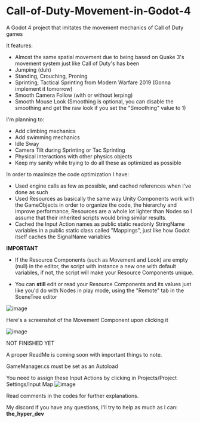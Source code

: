 # Call-of-Duty-Movement-in-Godot-4
A Godot 4 project that imitates the movement mechanics of Call of Duty games

It features:
* Almost the same spatial movement due to being based on Quake 3's movement system just like Call of Duty's has been 
* Jumping (duh)
* Standing, Crouching, Proning
* Sprinting, Tactical Sprinting from Modern Warfare 2019 (Gonna implement it tomorrow)
* Smooth Camera Follow (with or without lerping)
* Smooth Mouse Look (Smoothing is optional, you can disable the smoothing and get the raw look if you set the "Smoothing" value to 1)

I'm planning to:
* Add climbing mechanics
* Add swimming mechanics
* Idle Sway
* Camera Tilt during Sprinting or Tac Sprinting
* Physical interactions with other physics objects 
* Keep my sanity while trying to do all these as optimized as possible

In order to maximize the code optimization I have:

* Used engine calls as few as possible, and cached references when I've done as such
* Used Resources as basically the same way Unity Components work with the GameObjects in order to organize the code, the hierarchy and improve performance, Resources are a whole lot lighter than Nodes so I assume that their inherited scripts would bring similar results.
* Cached the Input Action names as public static readonly StringName variables in a public static class called "Mappings", just like how Godot itself caches the SignalName variables


**IMPORTANT**

* If the Resource Components (such as Movement and Look) are empty (null) in the editor, the script with instance a new one with default variables,
if not, the script will make your Resource Components unique.

* You can **still** edit or read your Resource Components and its values just like you'd do with Nodes in play mode, using the "Remote" tab in the SceneTree editor
  
![image](https://github.com/TheHyper-Dev/Call-of-Duty-Movement-in-Godot-4/assets/32967925/e8f0d6c9-e716-4698-847b-060e5361e978)

Here's a screenshot of the Movement Component upon clicking it

![image](https://github.com/TheHyper-Dev/Call-of-Duty-Movement-in-Godot-4/assets/32967925/c0dea0ea-51b2-448a-b7dd-a5aaa6544819)
 

NOT FINISHED YET

A proper ReadMe is coming soon with important things to note.

GameManager.cs must be set as an Autoload

You need to assign these Input Actions by clicking in Projects/Project Settings/Input Map
![image](https://github.com/TheHyper-Dev/Call-of-Duty-Movement-in-Godot-4/assets/32967925/b76609d5-bf26-4851-8fbb-4f76ff21dad9)


Read comments in the codes for further explanations.

My discord if you have any questions, I'll try to help as much as I can: **the_hyper_dev**
